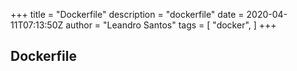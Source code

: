 +++
title = "Dockerfile"
description = "dockerfile"
date = 2020-04-11T07:13:50Z
author = "Leandro Santos"
tags = [
    "docker",
]
+++ 
## Dockerfile
